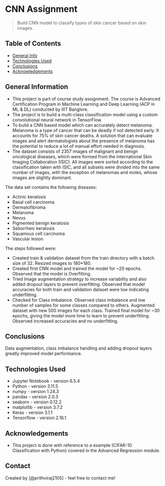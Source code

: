 # CNN Assignment
> Build CNN model to classify types of skin cancer based on skin images.


## Table of Contents
* [General Info](#general-information)
* [Technologies Used](#technologies-used)
* [Conclusions](#conclusions)
* [Acknowledgements](#acknowledgements)

<!-- You can include any other section that is pertinent to your problem -->

## General Information
- This project is part of course study assignment. The course is Advanced Certification Program in Machine Learning and Deep Learning (ACP in ML & DL) conducted by IIIT Banglore.
- The project is to build a multi-class classification model using a custom convolutional neural network in TensorFlow.
- To build a CNN based model which can accurately detect melanoma. Melanoma is a type of cancer that can be deadly if not detected early. It accounts for 75% of skin cancer deaths. A solution that can evaluate images and alert dermatologists about the presence of melanoma has the potential to reduce a lot of manual effort needed in diagnosis.
- The dataset consists of 2357 images of malignant and benign oncological diseases, which were formed from the International Skin Imaging Collaboration (ISIC). All images were sorted according to the classification taken with ISIC, and all subsets were divided into the same number of images, with the exception of melanomas and moles, whose images are slightly dominant.

The data set contains the following diseases:
- Actinic keratosis
- Basal cell carcinoma
- Dermatofibroma
- Melanoma
- Nevus
- Pigmented benign keratosis
- Seborrheic keratosis
- Squamous cell carcinoma
- Vascular lesion

The steps followed were:
- Created train & validation dataset from the train directory with a batch size of 32. Resized images to 180*180.
- Created first CNN model and trained the model for ~20 epochs. Observed that the model is Overfitting.
- Tried Image augmentation strategy to increase variability and also added dropout layers to prevent overfitting. Observed that model accuracies for both train and validation dataset were low indicating underfitting.
- Checked for Class imbalance. Observed class imbalance and low number of samples for some classes compared to others. Augmented dataset with new 500 images for each class. Trained final model for ~30 epochs, giving the model more time to learn to prevent underfitting. Observed increased accuracies and no underfitting.

<!-- You don't have to answer all the questions - just the ones relevant to your project. -->

## Conclusions

Data augmentation, class imbalance handling and adding dropout layers greatly improved model performance.

<!-- You don't have to answer all the questions - just the ones relevant to your project. -->


## Technologies Used
- Jupyter Notebook - version 6.5.4
- Python - version 3.11.5
- numpy - version 1.24.3
- pandas - version 2.0.3
- seaborn - version 0.12.2
- matplotlib - version 3.7.2
- Keras - version 3.1.1 
- Tensorflow - version 2.16.1

<!-- As the libraries versions keep on changing, it is recommended to mention the version of library used in this project -->

## Acknowledgements
<!-- Give credit here. -->
- This project is done with reference to a example (CIFAR-10 Classification with Python) covered in the Advanced Regression module.


## Contact
Created by [@prithviraj2105] - feel free to contact me!


<!-- Optional -->
<!-- ## License -->
<!-- This project is open source and available under the [... License](). -->

<!-- You don't have to include all sections - just the one's relevant to your project -->